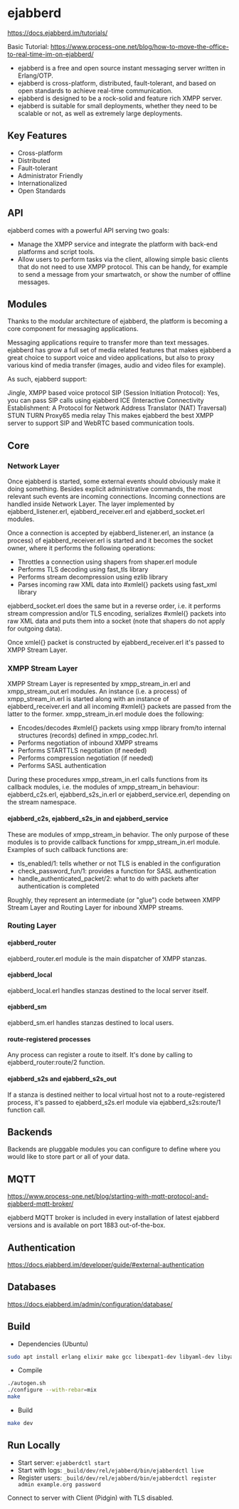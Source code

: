 # ejabberd

<https://docs.ejabberd.im/tutorials/>

Basic Tutorial: <https://www.process-one.net/blog/how-to-move-the-office-to-real-time-im-on-ejabberd/>

- ejabberd is a free and open source instant messaging server written in Erlang/OTP.
- ejabberd is cross-platform, distributed, fault-tolerant, and based on open standards to achieve real-time communication.
- ejabberd is designed to be a rock-solid and feature rich XMPP server.
- ejabberd is suitable for small deployments, whether they need to be scalable or not, as well as extremely large deployments.

## Key Features

- Cross-platform
- Distributed
- Fault-tolerant
- Administrator Friendly
- Internationalized
- Open Standards

## API

ejabberd comes with a powerful API serving two goals:

- Manage the XMPP service and integrate the platform with back-end platforms and script tools.
- Allow users to perform tasks via the client, allowing simple basic clients that do not need to use XMPP protocol. This can be handy, for example to send a message from your smartwatch, or show the number of offline messages.

## Modules

Thanks to the modular architecture of ejabberd, the platform is becoming a core component for messaging applications.

Messaging applications require to transfer more than text messages. ejabberd has grow a full set of media related features that makes ejabberd a great choice to support voice and video applications, but also to proxy various kind of media transfer (images, audio and video files for example).

As such, ejabberd support:

Jingle, XMPP based voice protocol
SIP (Session Initiation Protocol): Yes, you can pass SIP calls using ejabberd
ICE (Interactive Connectivity Establishment: A Protocol for Network Address Translator (NAT) Traversal)
STUN
TURN
Proxy65 media relay
This makes ejabberd the best XMPP server to support SIP and WebRTC based communication tools.

## Core

### Network Layer

Once ejabberd is started, some external events should obviously make it doing something. Besides explicit administrative commands, the most relevant such events are incoming connections. Incoming connections are handled inside Network Layer. The layer implemented by ejabberd_listener.erl, ejabberd_receiver.erl and ejabberd_socket.erl modules.

Once a connection is accepted by ejabberd_listener.erl, an instance (a process) of ejabberd_receiver.erl is started and it becomes the socket owner, where it performs the following operations:

- Throttles a connection using shapers from shaper.erl module
- Performs TLS decoding using fast_tls library
- Performs stream decompression using ezlib library
- Parses incoming raw XML data into #xmlel{} packets using fast_xml library

ejabberd_socket.erl does the same but in a reverse order, i.e. it performs stream compression and/or TLS encoding, serializes #xmlel{} packets into raw XML data and puts them into a socket (note that shapers do not apply for outgoing data).

Once xmlel{} packet is constructed by ejabberd_receiver.erl it's passed to XMPP Stream Layer.

### XMPP Stream Layer

XMPP Stream Layer is represented by xmpp_stream_in.erl and xmpp_stream_out.erl modules. An instance (i.e. a process) of xmpp_stream_in.erl is started along with an instance of ejabberd_receiver.erl and all incoming #xmlel{} packets are passed from the latter to the former. xmpp_stream_in.erl module does the following:

- Encodes/decodes #xmlel{} packets using xmpp library from/to internal structures (records) defined in xmpp_codec.hrl.
- Performs negotiation of inbound XMPP streams
- Performs STARTTLS negotiation (if needed)
- Performs compression negotiation (if needed)
- Performs SASL authentication

During these procedures xmpp_stream_in.erl calls functions from its callback modules, i.e. the modules of xmpp_stream_in behaviour: ejabberd_c2s.erl, ejabberd_s2s_in.erl or ejabberd_service.erl, depending on the stream namespace.

#### ejabberd_c2s, ejabberd_s2s_in and ejabberd_service

These are modules of xmpp_stream_in behavior. The only purpose of these modules is to provide callback functions for xmpp_stream_in.erl module. Examples of such callback functions are:

- tls_enabled/1: tells whether or not TLS is enabled in the configuration
- check_password_fun/1: provides a function for SASL authentication
- handle_authenticated_packet/2: what to do with packets after authentication is completed

Roughly, they represent an intermediate (or "glue") code between XMPP Stream Layer and Routing Layer for inbound XMPP streams.

### Routing Layer

#### ejabberd_router

ejabberd_router.erl module is the main dispatcher of XMPP stanzas.

#### ejabberd_local

ejabberd_local.erl handles stanzas destined to the local server itself.

#### ejabberd_sm

ejabberd_sm.erl handles stanzas destined to local users.

#### route-registered processes

Any process can register a route to itself. It's done by calling to ejabberd_router:route/2 function.

#### ejabberd_s2s and ejabberd_s2s_out

If a stanza is destined neither to local virtual host not to a route-registered process, it's passed to ejabberd_s2s.erl module via ejabberd_s2s:route/1 function call.

## Backends

Backends are pluggable modules you can configure to define where you would like to store part or all of your data.

## MQTT

<https://www.process-one.net/blog/starting-with-mqtt-protocol-and-ejabberd-mqtt-broker/>

ejabberd MQTT broker is included in every installation of latest ejabberd versions and is available on port 1883 out-of-the-box.

## Authentication

<https://docs.ejabberd.im/developer/guide/#external-authentication>

## Databases

<https://docs.ejabberd.im/admin/configuration/database/>

## Build

- Dependencies (Ubuntu)

```bash
sudo apt install erlang elixir make gcc libexpat1-dev libyaml-dev libyaml-cpp-dev openssl libssl-dev automake build-essential zlib1g-dev
```

- Compile

```bash
./autogen.sh
./configure --with-rebar=mix
make
```

- Build

```bash
make dev
```

## Run Locally

- Start server: `ejabberdctl start`
- Start with logs: `_build/dev/rel/ejabberd/bin/ejabberdctl live`
- Register users: `_build/dev/rel/ejabberd/bin/ejabberdctl register admin example.org password`

Connect to server with Client (Pidgin) with TLS disabled.
